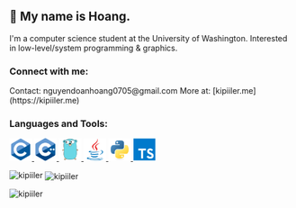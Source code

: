 ## 👋 My name is Hoang.

I'm a computer science student at the University of Washington. Interested in low-level/system programming & graphics.


<h3 align="left">Connect with me:</h3>
Contact: nguyendoanhoang0705@gmail.com
More at: [kipiiler.me](https://kipiiler.me)
<p align="left">
</p>

<h3 align="left">Languages and Tools:</h3>
<p align="left"> <a href="https://www.cprogramming.com/" target="_blank" rel="noreferrer"> <img src="https://raw.githubusercontent.com/devicons/devicon/master/icons/c/c-original.svg" alt="c" width="40" height="40"/> </a> <a href="https://www.w3schools.com/cpp/" target="_blank" rel="noreferrer"> <img src="https://raw.githubusercontent.com/devicons/devicon/master/icons/cplusplus/cplusplus-original.svg" alt="cplusplus" width="40" height="40"/> </a> <a href="https://golang.org" target="_blank" rel="noreferrer"> <img src="https://raw.githubusercontent.com/devicons/devicon/master/icons/go/go-original.svg" alt="go" width="40" height="40"/> </a> <a href="https://www.java.com" target="_blank" rel="noreferrer"> <img src="https://raw.githubusercontent.com/devicons/devicon/master/icons/java/java-original.svg" alt="java" width="40" height="40"/> </a> <a href="https://www.python.org" target="_blank" rel="noreferrer"> <img src="https://raw.githubusercontent.com/devicons/devicon/master/icons/python/python-original.svg" alt="python" width="40" height="40"/> </a> <a href="https://www.typescriptlang.org/" target="_blank" rel="noreferrer"> <img src="https://raw.githubusercontent.com/devicons/devicon/master/icons/typescript/typescript-original.svg" alt="typescript" width="40" height="40"/> </a> </p>

<p><img align="left" src="https://github-readme-stats.vercel.app/api/top-langs?username=kipiiler&show_icons=true&locale=en&layout=compact&theme=transparent&hide_border=true" alt="kipiiler" /></p>

<p>&nbsp;<img align="center" src="https://github-readme-stats.vercel.app/api?username=kipiiler&hide_rank=true&theme=transparent&hide_border=true" alt="kipiiler" /></p>

<p align="left"> <img src="https://komarev.com/ghpvc/?username=kipiiler&label=Profile%20views&color=0e75b6&style=flat" alt="kipiiler" /> </p>

